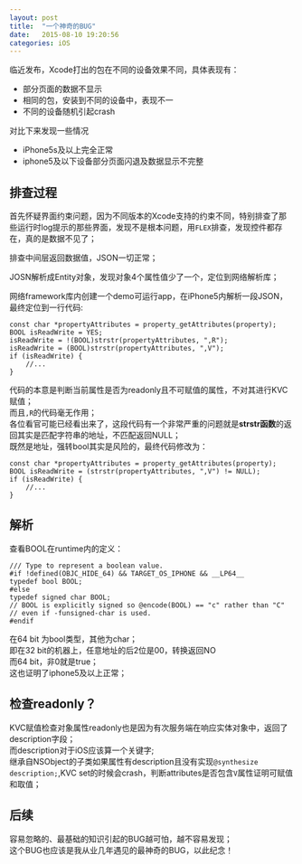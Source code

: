 ```yaml
---
layout: post
title:  "一个神奇的BUG"
date:   2015-08-10 19:20:56
categories: iOS
---
```

临近发布，Xcode打出的包在不同的设备效果不同，具体表现有：

- 部分页面的数据不显示  
- 相同的包，安装到不同的设备中，表现不一  
- 不同的设备随机引起crash

对比下来发现一些情况  

- iPhone5s及以上完全正常  
- iphone5及以下设备部分页面闪退及数据显示不完整  

## 排查过程
首先怀疑界面约束问题，因为不同版本的Xcode支持的约束不同，特别排查了那些运行时log提示的那些界面，发现不是根本问题，用`FLEX`排查，发现控件都存在，真的是数据不见了；  

排查中间层返回数据值，JSON一切正常；  

JOSN解析成Entity对象，发现对象4个属性值少了一个，定位到网络解析库；  

网络framework库内创建一个demo可运行app，在iPhone5内解析一段JSON，最终定位到一行代码:

	const char *propertyAttributes = property_getAttributes(property);
	BOOL isReadWrite = YES;
	isReadWrite = !(BOOL)strstr(propertyAttributes, ",R");
	isReadWrite = (BOOL)strstr(propertyAttributes, ",V");
	if (isReadWrite) {
		//...
	}

代码的本意是判断当前属性是否为readonly且不可赋值的属性，不对其进行KVC赋值；  
而且`,R`的代码毫无作用；  
各位看官可能已经看出来了，这段代码有一个非常严重的问题就是**strstr函数**的返回其实是匹配字符串的地址，不匹配返回NULL；  
既然是地址，强转bool其实是风险的，最终代码修改为：

	const char *propertyAttributes = property_getAttributes(property);
	BOOL isReadWrite = (strstr(propertyAttributes, ",V") != NULL);
	if (isReadWrite) {
		//...
	}

<!--详解Property的R、N、V-->

## 解析
查看BOOL在runtime内的定义：

	/// Type to represent a boolean value.
	#if !defined(OBJC_HIDE_64) && TARGET_OS_IPHONE && __LP64__
	typedef bool BOOL;
	#else
	typedef signed char BOOL; 
	// BOOL is explicitly signed so @encode(BOOL) == "c" rather than "C" 
	// even if -funsigned-char is used.
	#endif

在64 bit 为bool类型，其他为char；  
即在32 bit的机器上，任意地址的后2位是00，转换返回NO  
而64 bit，非0就是true；  
这也证明了iphone5及以上正常；

## 检查readonly？
KVC赋值检查对象属性readonly也是因为有次服务端在响应实体对象中，返回了description字段；  
而description对于iOS应该算一个关键字;  
继承自NSObject的子类如果属性有description且没有实现`@synthesize description;`,KVC set的时候会crash，判断attributes是否包含`V`属性证明可赋值和取值；

## 后续
容易忽略的、最基础的知识引起的BUG越可怕，越不容易发现；  
这个BUG也应该是我从业几年遇见的最神奇的BUG，以此纪念！
